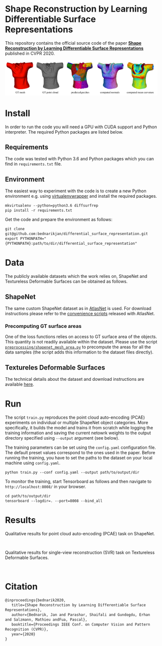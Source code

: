 # Shape Reconstruction by Learning Differentiable Surface Representations

This repository contains the official source code of the paper [**Shape 
Reconstruction by Learning Differentiable Surface Representations**](https://arxiv.org/abs/1911.11227) 
published in CVPR 2020.

![teaser](img/teaser.png "teaser")

 # Install
 
 In order to run the code you will need a GPU with CUDA support and Python 
 interpreter. The required Python packages are listed below.  
 
 ## Requirements

The code was tested with Python 3.6 and Python packages which you can find in 
`requirements.txt` file. 

## Environment

The easiest way to experiment with the code is to 
create a new Python environment e.g. using 
[virtualenvwrapper](https://virtualenvwrapper.readthedocs.io/en/latest/) 
and install the required packages.

```
mkvirtualenv --python=python3.6 diffsurfrep
pip install -r requirements.txt
```

Get the code and prepare the environment as follows:

```
git clone git@github.com:bednarikjan/differential_surface_representation.git
export PYTHONPATH="{PYTHONPATH}:path/to/dir/differential_surface_representation"
```


 
 # Data
 
 The publicly available datasets which the work relies on, ShapeNet and 
 Textureless Deformable Surfaces can be obtained as follows.
 
 ## ShapeNet
 The same custom ShapeNet dataset as in 
 [AtlasNet](https://github.com/ThibaultGROUEIX/AtlasNet) 
 is used. For download instructions please refer to the 
 [convenience scripts](https://github.com/ThibaultGROUEIX/AtlasNet/tree/master/dataset)
 released with AtlasNet.
 
 ### Precomputing GT surface areas
 One of the loss functions relies on access to GT surface area of the objects. 
 This quantity is not readily available within the dataset. Please use the 
 script [`preprocessing/shapenet_mesh_area.py`]() to precompute the areas for 
 all the data samples (the script adds this information to the dataset files 
 directly).
 
 ## Textureles Deformable Surfaces
 The technical details about the dataset and download instructions are 
 available [here](https://www.epfl.ch/labs/cvlab/data/texless-defsurf-data/).
 
 
 # Run
 
 The script `train.py` reproduces the point cloud auto-encoding (PCAE) 
 experiments on individual or multiple ShapeNet object categories. More 
 specifically, it builds the model and trains it from scratch while logging
 the training information and saving the current netowrk weights to the output
 directory specified using `--output` argument (see below). 
 
 The training parameters can be set using the `config.yaml` configuration file. 
 The default preset values correspond to the ones used in the paper. Before 
 running the training, you have to set the paths to the dataset on your local
 machine using `config.yaml`.
 
 ```
python train.py --conf config.yaml --output path/to/output/dir
```

To monitor the training, start Tensorboard as follows and then navigate to 
`http://localhost:8008/` in your browser.

```
cd path/to/output/dir
tensorboard --logdir=. --port=8008 --bind_all
```
 
 # Results
 
 Qualitative results for point cloud auto-encoding (PCAE) task on ShapeNet.
 
 <img scr="img/results_qualit_pcae.png" width="500">
 
 Qualitative results for single-view reconstruction (SVR) task on Textureless 
 Deformable Surfaces.

 <img scr="img/results_qualit_svr.png" width="500">
 
 # Citation
 
 ```
@inproceedings{bednarik2020,
    title={Shape Reconstruction by Learning Differentiable Surface Representations},
    author={Bednarik, Jan and Parashar, Shaifali and Gundogdu, Erhan and Salzmann, Mathieu andFua, Pascal},
    booktitle={Proceedings IEEE Conf. on Computer Vision and Pattern Recognition (CVPR)},
    year={2020}
}
```
 
